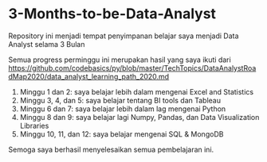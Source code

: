 # 3-Months-to-be-Data-Analyst
Repository ini menjadi tempat penyimpanan belajar saya menjadi Data Analyst selama 3 Bulan

Semua progress perminggu ini merupakan hasil yang saya ikuti dari https://github.com/codebasics/py/blob/master/TechTopics/DataAnalystRoadMap2020/data_analyst_learning_path_2020.md

1. Minggu 1 dan 2:        saya belajar lebih dalam mengenai Excel and Statistics
2. Minggu 3, 4, dan 5:    saya belajar tentang BI tools dan Tableau
3. Minggu 6 dan 7:        saya belajar lebih dalam lag mengenai Python
4. Minggu 8 dan 9:        saya belajar lagi Numpy, Pandas, dan Data Visualization Libraries
5. Minggu 10, 11, dan 12: saya belajar mengenai SQL & MongoDB

Semoga saya berhasil menyelesaikan semua pembelajaran ini.
